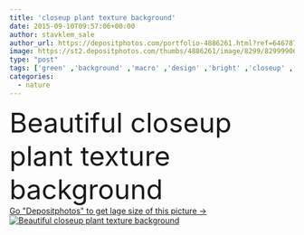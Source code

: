 ```yaml
---
title: 'closeup plant texture background'
date: 2015-09-10T09:57:06+00:00
author: stavklem_sale
author_url: https://depositphotos.com/portfolio-4886261.html?ref=64678756
image: https://st2.depositphotos.com/thumbs/4886261/image/8299/82999906/api_thumb_450.jpg?forcejpeg=true
type: "post"
tags: ['green' ,'background' ,'macro' ,'design' ,'bright' ,'closeup' ,'summer' ,'beauty' ,'outdoors' ,'vitality' ,'nature' ,'spring' ,'fresh' ,'detail' ,'environment' ,'garden' ,'growth' ,'leaf' ,'abstract' ,'plant' ,'texture' ,'leaves' ,'shine' ,'grow' ,'health' ,'light' ,'life' ,'natural' ,'tree' ,'pattern' ,'foliage' ,'tropical' ,'backdrop' ,'jungle' ,'organic' ,'wallpaper' ,'surface' ,'streak' ,'Pollution' ,'land' ,'living' ,'botanical' ,'vein' ,'translucent' ,'growing' ,'alive' ,'houseplant' ,'verdant' ,'closeup plant texture background' ]
categories: 
  - nature
---
```

<div aling="center">
            <font size="60"> Beautiful closeup plant texture background</font>   
</div>
<div>
    <a href='https://depositphotos.com/82999906/stock-photo-closeup-plant-texture-background.html?ref=64678756' target=_blank > Go "Depositphotos" to get lage size of this picture ->
        <img href='https://depositphotos.com/82999906/stock-photo-closeup-plant-texture-background.html?ref=64678756' src='https://st2.depositphotos.com/4886261/8299/i/950/depositphotos_82999906-stock-photo-closeup-plant-texture-background.jpg?forcejpeg=true' alt='Beautiful closeup plant texture background' >
    </a>
</div>
